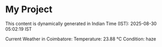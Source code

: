 # My Project

This content is dynamically generated in Indian Time (IST): 2025-08-30 05:02:19 IST


Current Weather in Coimbatore:
Temperature: 23.88 °C
Condition: haze

